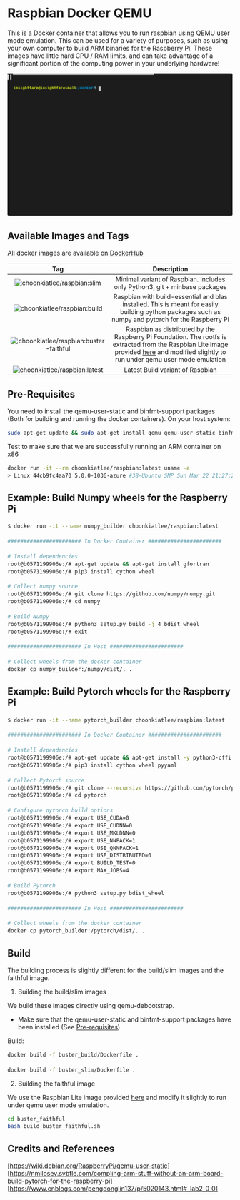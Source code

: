 # Raspbian Docker QEMU

This is a Docker container that allows you to run raspbian using QEMU user mode emulation. This can be used for a variety of purposes, such as using your own computer to build ARM binaries for the Raspberry Pi. These images have little hard CPU / RAM limits, and can take advantage of a significant portion of the computing power in your underlying hardware!

![Example](recording.svg)

## Available Images and Tags

All docker images are available on [DockerHub](https://hub.docker.com/r/choonkiatlee/raspbian)

|Tag|Description|
|:---:|:---:|
|![choonkiatlee/raspbian:slim](https://github.com/choonkiatlee/qemu-raspbian/workflows/choonkiatlee/raspbian:buster-slim/badge.svg) | Minimal variant of Raspbian. Includes only Python3, git + minbase packages | 
|![choonkiatlee/raspbian:build](https://github.com/choonkiatlee/qemu-raspbian/workflows/choonkiatlee/raspbian:buster-build/badge.svg) | Raspbian with build-essential and blas installed. This is meant for easily building python packages such as numpy and pytorch for the Raspberry Pi |
|![choonkiatlee/raspbian:buster-faithful](https://github.com/choonkiatlee/qemu-raspbian/workflows/choonkiatlee/raspbian:buster-faithful/badge.svg) | Raspbian as distributed by the Raspberry Pi Foundation. The rootfs is extracted from the Raspbian Lite image provided [here](https://www.raspberrypi.org/downloads/raspbian/) and modified slightly to run under qemu user mode emulation |
|![choonkiatlee/raspbian:latest](https://github.com/choonkiatlee/qemu-raspbian/workflows/choonkiatlee/raspbian:buster-build/badge.svg) | Latest Build variant of Raspbian |


## Pre-Requisites

You need to install the qemu-user-static and binfmt-support packages (Both for building and running the docker containers). On your host system: 

```bash
sudo apt-get update && sudo apt-get install qemu qemu-user-static binfmt-support
```

Test to make sure that we are successfully running an ARM container on x86

```bash
docker run -it --rm choonkiatlee/raspbian:latest uname -a
> Linux 44cb9fc4aa70 5.0.0-1036-azure #38-Ubuntu SMP Sun Mar 22 21:27:21 UTC 2020 armv7l GNU/Linux
```

## Example: Build Numpy wheels for the Raspberry Pi

```bash
$ docker run -it --name numpy_builder choonkiatlee/raspbian:latest

####################### In Docker Container #######################

# Install dependencies
root@b0571199906e:/# apt-get update && apt-get install gfortran
root@b0571199906e:/# pip3 install cython wheel

# Collect numpy source
root@b0571199906e:/# git clone https://github.com/numpy/numpy.git
root@b0571199906e:/# cd numpy

# Build Numpy
root@b0571199906e:/# python3 setup.py build -j 4 bdist_wheel
root@b0571199906e:/# exit

####################### In Host #######################

# Collect wheels from the docker container
docker cp numpy_builder:/numpy/dist/. .
```

## Example: Build Pytorch wheels for the Raspberry Pi
```bash
$ docker run -it --name pytorch_builder choonkiatlee/raspbian:latest

####################### In Docker Container #######################

# Install dependencies
root@b0571199906e:/# apt-get update && apt-get install -y python3-cffi python3-numpy
root@b0571199906e:/# pip3 install cython wheel pyyaml

# Collect Pytorch source
root@b0571199906e:/# git clone --recursive https://github.com/pytorch/pytorch
root@b0571199906e:/# cd pytorch

# Configure pytorch build options
root@b0571199906e:/# export USE_CUDA=0
root@b0571199906e:/# export USE_CUDNN=0
root@b0571199906e:/# export USE_MKLDNN=0
root@b0571199906e:/# export USE_NNPACK=1
root@b0571199906e:/# export USE_QNNPACK=1
root@b0571199906e:/# export USE_DISTRIBUTED=0
root@b0571199906e:/# export BUILD_TEST=0
root@b0571199906e:/# export MAX_JOBS=4

# Build Pytorch
root@b0571199906e:/# python3 setup.py bdist_wheel

####################### In Host #######################

# Collect wheels from the docker container
docker cp pytorch_builder:/pytorch/dist/. .
```

## Build

The building process is slightly different for the build/slim images and the faithful image.

1) Building the build/slim images

We build these images directly using qemu-debootstrap.

* Make sure that the qemu-user-static and binfmt-support packages have been installed (See [Pre-requisites](#Pre-Requisites)).

Build: 

```bash
docker build -f buster_build/Dockerfile . 

docker build -f buster_slim/Dockerfile . 
```

2) Building the faithful image

We use the Raspbian Lite image provided [here](https://www.raspberrypi.org/downloads/raspbian/) and modify it slightly to run under qemu user mode emulation. 

```bash
cd buster_faithful
bash build_buster_faithful.sh
```

## Credits and References

[https://wiki.debian.org/RaspberryPi/qemu-user-static]
[https://nmilosev.svbtle.com/compling-arm-stuff-without-an-arm-board-build-pytorch-for-the-raspberry-pi]
[https://www.cnblogs.com/pengdonglin137/p/5020143.html#_lab2_0_0]
